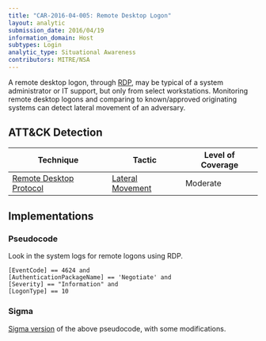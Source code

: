 ```yaml
---
title: "CAR-2016-04-005: Remote Desktop Logon"
layout: analytic
submission_date: 2016/04/19
information_domain: Host
subtypes: Login
analytic_type: Situational Awareness
contributors: MITRE/NSA
---
```


A remote desktop logon, through [RDP](https://attack.mitre.org/techniques/T1076/), may be typical of a system administrator or IT support, but only from select workstations. Monitoring remote desktop logons and comparing to known/approved originating systems can detect lateral movement of an adversary.

## ATT&CK Detection

|Technique |Tactic |Level of Coverage |
|---|---|---|
|[Remote Desktop Protocol](https://attack.mitre.org/techniques/T1076/)|[Lateral Movement](https://attack.mitre.org/tactics/TA0008/)|Moderate|


## Implementations

### Pseudocode

Look in the system logs for remote logons using RDP.


```
[EventCode] == 4624 and
[AuthenticationPackageName] == 'Negotiate' and
[Severity] == "Information" and
[LogonType] == 10
```


### Sigma

[Sigma version](https://github.com/Neo23x0/sigma/blob/master/rules/windows/builtin/win_admin_rdp_login.yml) of the above pseudocode, with some modifications.



